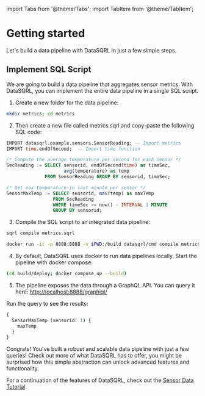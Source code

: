 import Tabs from '@theme/Tabs';
import TabItem from '@theme/TabItem';

# Getting started

Let's build a data pipeline with DataSQRL in just a few simple steps.



## Implement SQL Script

We are going to build a data pipeline that aggregates sensor metrics. With DataSQRL, you can implement the entire data pipeline in a single SQL script. 

1. Create a new folder for the data pipeline:

```bash
mkdir metrics; cd metrics
```

2. Then create a new file called metrics.sqrl and copy-paste the following SQL code:

```sql title=metrics.sqrl
IMPORT datasqrl.example.sensors.SensorReading; -- Import metrics
IMPORT time.endOfSecond;  -- Import time function

/* Compute the average temperature per second for each sensor */
SecReading := SELECT sensorid, endOfSecond(time) as timeSec,
                     avg(temperature) as temp 
              FROM SensorReading GROUP BY sensorid, timeSec;

/* Get max temperature in last minute per sensor */
SensorMaxTemp := SELECT sensorid, max(temp) as maxTemp
                 FROM SecReading
                 WHERE timeSec >= now() - INTERVAL 1 MINUTE
                 GROUP BY sensorid;
```

3. Compile the SQL script to an integrated data pipeline:

<Tabs groupId="cli">
<TabItem value="Mac" default>

```bash
sqrl compile metrics.sqrl
```
</TabItem>
<TabItem value="Docker">

```bash
docker run -it -p 8888:8888 -v $PWD:/build datasqrl/cmd compile metrics.sqrl
```
</TabItem>
</Tabs>

4. By default, DataSQRL uses docker to run data pipelines locally. Start the pipeline with docker compose:

```bash
(cd build/deploy; docker compose up --build)
```

5. The pipeline exposes the data through a GraphQL API. You can query it here: [http://localhost:8888/graphiql/](http://localhost:8888/graphiql/)

Run the query to see the results:
```graphql
{
  SensorMaxTemp (sensorid: 1) {
    maxTemp
  }
}
```

Congrats! You've built a robust and scalable data pipeline with just a few queries! Check out more of what DataSQRL has to offer, you might be surprised how this simple abstraction can unlock advanced features and functionality.

For a continuation of the features of DataSQRL, check out the [Sensor Data Tutorial](../getting-started/quickstart/).

